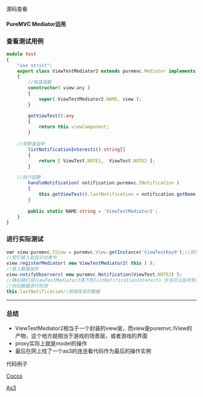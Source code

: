 源码查看

#### PureMVC Mediator运用

### 查看测试用例

```typescript
module test
{
	"use strict";
	export class ViewTestMediator2 extends puremvc.Mediator implements puremvc.IMediator
	{
		//构造函数
		constructor( view:any )
		{
			super( ViewTestMediator2.NAME, view );
		}

		getViewTest():any
		{
			return this.viewComponent;
		}
		
    //观察者监听
		listNotificationInterests():string[]
		{
			return [ ViewTest.NOTE1,  ViewTest.NOTE2 ];
		}

    //执行函数
		handleNotification( notification:puremvc.INotification )
		{
			this.getViewTest().lastNotification = notification.getName();
		}
    
		public static NAME:string = 'ViewTestMediator2';
	}
}
```

### 进行实际测试

```typescript
var view:puremvc.IView = puremvc.View.getInstance('ViewTestKey9');//获得一个显示对象
//把它装入到显示对象中
view.registerMediator( new ViewTestMediator2( this ) );
//装入数据监听
view.notifyObservers( new puremvc.Notification(ViewTest.NOTE2) );
//随后我们在ViewTestMediator2类下的listNotificationInterests 方法可以监听到对应的操作 handleNotification
//对后数据进行检测
this.lastNotification//获得改变的数据
```

------

### 总结

- ViewTestMediator2相当于一个封装的view层，而view是puremvc.IView的产物，这个地方就相当于游戏的场景层，或者游戏的界面
- proxy实际上就是model的操作
- 最后在网上找了一个as3的连连看代码作为最后的操作实例

代码例子

[Cocos](https://github.com/sanzhixiong1986/puremvcCode/tree/main/pruemvc%202/demo1) 

[As3](https://github.com/sanzhixiong1986/puremvcCode/tree/main/linkupGame-master)
